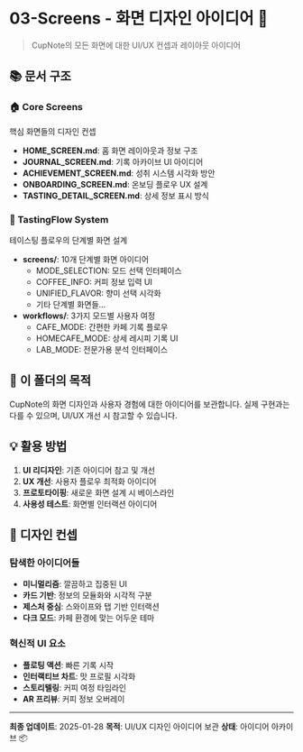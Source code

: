 # 03-Screens - 화면 디자인 아이디어 📱

> CupNote의 모든 화면에 대한 UI/UX 컨셉과 레이아웃 아이디어

## 📚 문서 구조

### 🏠 Core Screens

핵심 화면들의 디자인 컨셉

- **HOME_SCREEN.md**: 홈 화면 레이아웃과 정보 구조
- **JOURNAL_SCREEN.md**: 기록 아카이브 UI 아이디어
- **ACHIEVEMENT_SCREEN.md**: 성취 시스템 시각화 방안
- **ONBOARDING_SCREEN.md**: 온보딩 플로우 UX 설계
- **TASTING_DETAIL_SCREEN.md**: 상세 정보 표시 방식

### 🔄 TastingFlow System

테이스팅 플로우의 단계별 화면 설계

- **screens/**: 10개 단계별 화면 아이디어
  - MODE_SELECTION: 모드 선택 인터페이스
  - COFFEE_INFO: 커피 정보 입력 UI
  - UNIFIED_FLAVOR: 향미 선택 시각화
  - 기타 단계별 화면들...
- **workflows/**: 3가지 모드별 사용자 여정
  - CAFE_MODE: 간편한 카페 기록 플로우
  - HOMECAFE_MODE: 상세 레시피 기록 UI
  - LAB_MODE: 전문가용 분석 인터페이스

## 🎯 이 폴더의 목적

CupNote의 화면 디자인과 사용자 경험에 대한 아이디어를 보관합니다. 실제 구현과는 다를 수 있으며, UI/UX 개선 시 참고할 수 있습니다.

## 💡 활용 방법

1. **UI 리디자인**: 기존 아이디어 참고 및 개선
2. **UX 개선**: 사용자 플로우 최적화 아이디어
3. **프로토타이핑**: 새로운 화면 설계 시 베이스라인
4. **사용성 테스트**: 화면별 인터랙션 아이디어

## 🎨 디자인 컨셉

### 탐색한 아이디어들

- **미니멀리즘**: 깔끔하고 집중된 UI
- **카드 기반**: 정보의 모듈화와 시각적 구분
- **제스처 중심**: 스와이프와 탭 기반 인터랙션
- **다크 모드**: 카페 환경에 맞는 어두운 테마

### 혁신적 UI 요소

- **플로팅 액션**: 빠른 기록 시작
- **인터랙티브 차트**: 맛 프로필 시각화
- **스토리텔링**: 커피 여정 타임라인
- **AR 프리뷰**: 커피 정보 오버레이

---

**최종 업데이트**: 2025-01-28
**목적**: UI/UX 디자인 아이디어 보관
**상태**: 아이디어 아카이브 📦
